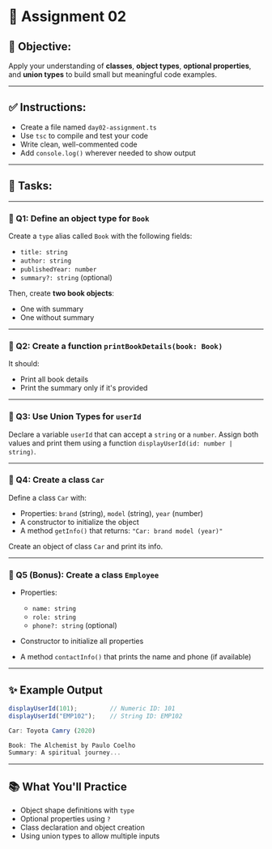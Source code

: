 # 📘 **Assignment 02**

## 🎯 **Objective:**

Apply your understanding of **classes**, **object types**, **optional properties**, and **union types** to build small but meaningful code examples.

---

## ✅ **Instructions:**

* Create a file named `day02-assignment.ts`
* Use `tsc` to compile and test your code
* Write clean, well-commented code
* Add `console.log()` wherever needed to show output

---

## 📝 **Tasks:**

---

### 🔹 Q1: Define an object type for `Book`

Create a `type` alias called `Book` with the following fields:

* `title: string`
* `author: string`
* `publishedYear: number`
* `summary?: string` (optional)

Then, create **two book objects**:

* One with summary
* One without summary

---

### 🔹 Q2: Create a function `printBookDetails(book: Book)`

It should:

* Print all book details
* Print the summary only if it's provided

---

### 🔹 Q3: Use Union Types for `userId`

Declare a variable `userId` that can accept a `string` or a `number`.
Assign both values and print them using a function `displayUserId(id: number | string)`.

---

### 🔹 Q4: Create a class `Car`

Define a class `Car` with:

* Properties: `brand` (string), `model` (string), `year` (number)
* A constructor to initialize the object
* A method `getInfo()` that returns: `"Car: brand model (year)"`

Create an object of class `Car` and print its info.

---

### 🔹 Q5 (Bonus): Create a class `Employee`

* Properties:

  * `name: string`
  * `role: string`
  * `phone?: string` (optional)
* Constructor to initialize all properties
* A method `contactInfo()` that prints the name and phone (if available)

---

## ✨ Example Output

```ts
displayUserId(101);         // Numeric ID: 101
displayUserId("EMP102");    // String ID: EMP102

Car: Toyota Camry (2020)

Book: The Alchemist by Paulo Coelho
Summary: A spiritual journey...
```

---

## 📚 What You'll Practice

* Object shape definitions with `type`
* Optional properties using `?`
* Class declaration and object creation
* Using union types to allow multiple inputs
